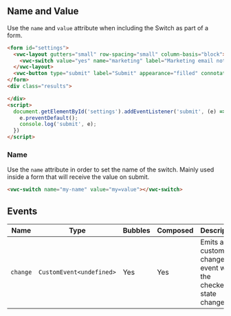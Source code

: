 

## Name and Value

Use the `name` and `value` attribute when including the Switch as part of a form.

```html preview
<form id="settings">
  <vwc-layout gutters="small" row-spacing="small" column-basis="block">
    <vwc-switch value="yes" name="marketing" label="Marketing email notifications"></vwc-switch>
  </vwc-layout>
  <vwc-button type="submit" label="Submit" appearance="filled" connotation="cta"></vwc-button>
</form>
<div class="results">

</div>
<script>
  document.getElementById('settings').addEventListener('submit', (e) => {
    e.preventDefault();
    console.log('submit', e);
  })
</script>
```

### Name

Use the `name` attribute in order to set the name of the switch. Mainly used inside a form that will receive the value on submit.

```html
<vwc-switch name="my-name" value="my=value"></vwc-switch>
```

## Events

<div class="table-wrapper">

| Name     | Type                     | Bubbles | Composed | Description                                                |
| -------- | ------------------------ | ------- | -------- | ---------------------------------------------------------- |
| `change` | `CustomEvent<undefined>` | Yes     | Yes      | Emits a custom change event when the checked state changes |

</div>
